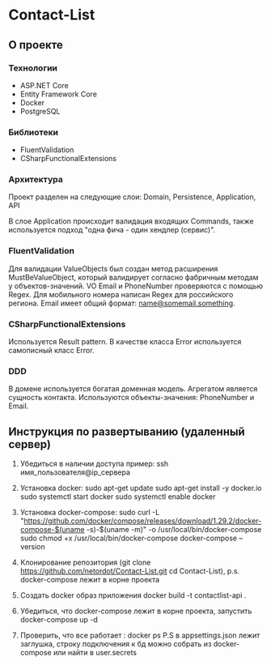 # Contact-List
## О проекте
### Технологии
+ ASP.NET Core
+ Entity Framework Core
+ Docker
+ PostgreSQL

### Библиотеки
+ FluentValidation
+ CSharpFunctionalExtensions

### Архитектура
Проект разделен на следующие слои: Domain, Persistence, Application, API

В слое Application происходит валидация входящих Commands, также используется подход "одна фича - один хендлер (сервис)".

### FluentValidation
Для валидации ValueObjects был создан метод расширения MustBeValueObject, который валидирует согласно фабричным методам у объектов-значений. VO Email и PhoneNumber проверяются с помощью Regex. Для мобильного номера написан Regex для российского региона. Email имеет общий формат: name@somemail.something.

### CSharpFunctionalExtensions
Используется Result pattern. В качестве класса Error используется самописный класс Error.

### DDD
В домене используется богатая доменная модель. Агрегатом является сущность контакта. Используются объекты-значения: PhoneNumber и Email.

## Инструкция по развертыванию (удаленный сервер)
1. Убедиться в наличии доступа
пример: ssh имя_пользователя@ip_сервера

2.	Установка docker: 
sudo apt-get update
sudo apt-get install -y docker.io
sudo systemctl start docker
sudo systemctl enable docker

3.	Установка docker-compose:
 sudo curl -L "https://github.com/docker/compose/releases/download/1.29.2/docker-compose-$(uname -s)-$(uname -m)" -o /usr/local/bin/docker-compose
sudo chmod +x /usr/local/bin/docker-compose
docker-compose –version

4.	Клонирование репозитория (git clone https://github.com/netordot/Contact-List.git cd Contact-List), p.s. docker-compose лежит в корне проекта
   
5.	Создать docker образ приложения docker build -t contactlist-api .
   
6.	Убедиться, что docker-compose лежит в корне проекта, запустить docker-compose up -d
   
7.	Проверить, что все работает : docker ps
   P.S в appsettings.json лежит заглушка, строку подключения к бд можно собрать из docker-compose или найти в user.secrets
